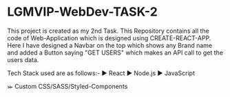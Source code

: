 # LGMVIP-WebDev-TASK-2

This project is created as my 2nd Task. This Repository contains all the code of Web-Application which is designed using CREATE-REACT-APP.
Here I have designed a Navbar on the top which shows any Brand name and added a Button saying "GET USERS" which makes an API call to get the users data.

Tech Stack used are as follows:-
   ► React
   ► Node.js
   ► JavaScript

⪼ Custom CSS/SASS/Styled-Components 
